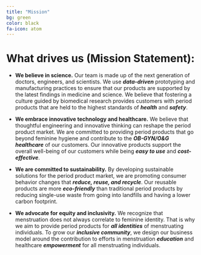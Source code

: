 ```yaml
---
title: "Mission"
bg: green
color: black
fa-icon: atom
---
```


# What drives us (Mission Statement):

- **We believe in science.** Our team is made up of the next generation of doctors, engineers, and scientists. We use ***data-driven*** prototyping and manufacturing practices to ensure that our products are supported by the latest findings in medicine and science. We believe that fostering a culture guided by biomedical research provides customers with period products that are held to the highest standards of ***health*** and ***safety***.

- **We embrace innovative technology and healthcare.** We believe that thoughtful engineering and innovative thinking can reshape the period product market. We are committed to providing period products that go beyond feminine hygiene and contribute to the ***OB-GYN/O&G healthcare*** of our customers. Our innovative products support the overall well-being of our customers while being ***easy to use*** and ***cost-effective***.


- **We are committed to sustainability.** By developing sustainable solutions for the period product market, we are promoting consumer behavior changes that ***reduce, reuse, and recycle***. Our reusable products are more ***eco-friendly*** than traditional period products by reducing single-use waste from going into landfills and having a lower carbon footprint.


- **We advocate for equity and inclusivity.** We recognize that menstruation does not always correlate to feminine identity. That is why we aim to provide period products for ***all identities*** of menstruating individuals. To grow our ***inclusive community***, we design our business model around the contribution to efforts in menstruation ***education*** and healthcare ***empowerment*** for all menstruating individuals.

